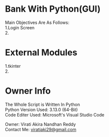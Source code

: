 # Bank With Python(GUI) 

Main Objectives Are As Follows:\
1.Login Screen\
2.








# External Modules
1.tkinter\
2.


# Owner Info
The Whole Script is Written In Python\
Python Version Used: 3.13.0 (64-Bit)\
Code Editer Used: Microsoft's Visual Studio Code

Owner: Virati Akira Nandhan Reddy\
Contact Me: viratiaki29@gmail.com
